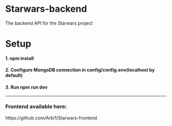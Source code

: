 # Starwars-backend
The backend API for the Starwars project

<h1>Setup</h1>

<h4>1. npm install</h1>
<h4>2. Configure MongoDB connection in config/config.env(localhost by default)</h4>
<h4>3. Run npm run dev</h4>
<hr/>
<h3>Frontend available here:</h3>
https://github.com/Arbi1/Starwars-frontend
